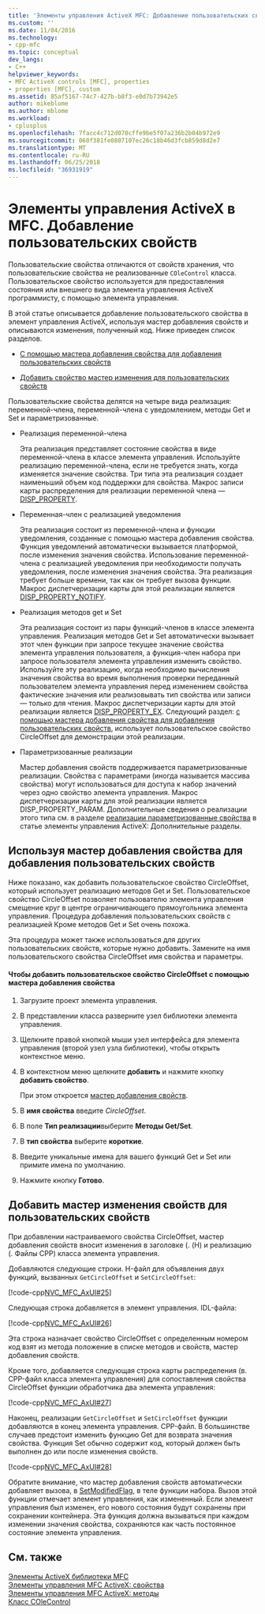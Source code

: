 ```yaml
---
title: 'Элементы управления ActiveX MFC: Добавление пользовательских свойств | Документы Microsoft'
ms.custom: ''
ms.date: 11/04/2016
ms.technology:
- cpp-mfc
ms.topic: conceptual
dev_langs:
- C++
helpviewer_keywords:
- MFC ActiveX controls [MFC], properties
- properties [MFC], custom
ms.assetid: 85af5167-74c7-427b-b8f3-e0d7b73942e5
author: mikeblome
ms.author: mblome
ms.workload:
- cplusplus
ms.openlocfilehash: 7facc4c712d070cffe9be5f07a236b2b04b972e9
ms.sourcegitcommit: 060f381fe0807107ec26c18b46d3fcb859d8d2e7
ms.translationtype: MT
ms.contentlocale: ru-RU
ms.lasthandoff: 06/25/2018
ms.locfileid: "36931919"
---
```

# <a name="mfc-activex-controls-adding-custom-properties"></a>Элементы управления ActiveX в MFC. Добавление пользовательских свойств
Пользовательские свойства отличаются от свойств хранения, что пользовательские свойства не реализованные `COleControl` класса. Пользовательское свойство используется для предоставления состояния или внешнего вида элемента управления ActiveX программисту, с помощью элемента управления.  
  
 В этой статье описывается добавление пользовательского свойства в элемент управления ActiveX, используя мастер добавления свойств и описываются изменения, полученный код. Ниже приведен список разделов.  
  
-   [С помощью мастера добавления свойства для добавления пользовательских свойств](#_core_using_classwizard_to_add_a_custom_property)  
  
-   [Добавить свойство мастер изменения для пользовательских свойств](#_core_classwizard_changes_for_custom_properties)  
  
 Пользовательские свойства делятся на четыре вида реализация: переменной-члена, переменной-члена с уведомлением, методы Get и Set и параметризованные.  
  
-   Реализация переменной-члена  
  
     Эта реализация представляет состояние свойства в виде переменной-члена в классе элемента управления. Используйте реализацию переменной-члена, если не требуется знать, когда изменяется значение свойства. Три типа эта реализация создает наименьший объем код поддержки для свойства. Макрос записи карты распределения для реализации переменной члена — [DISP_PROPERTY](../mfc/reference/dispatch-maps.md#disp_property).  
  
-   Переменная-член с реализацией уведомления  
  
     Эта реализация состоит из переменной-члена и функции уведомления, созданные с помощью мастера добавления свойства. Функция уведомлений автоматически вызывается платформой, после изменения значения свойства. Использование переменной-члена с реализацией уведомления при необходимости получать уведомления, после изменения значения свойства. Эта реализация требует больше времени, так как он требует вызова функции. Макрос диспетчеризации карты для этой реализации является [DISP_PROPERTY_NOTIFY](../mfc/reference/dispatch-maps.md#disp_property_notify).  
  
-   Реализация методов get и Set  
  
     Эта реализация состоит из пары функций-членов в классе элемента управления. Реализация методов Get и Set автоматически вызывает этот член функции при запросе текущее значение свойства элемента управления пользователя, а функция-член набора при запросе пользователя элемента управления изменить свойство. Используйте эту реализацию, когда необходимо вычисления значения свойства во время выполнения проверки переданный пользователем элемента управления перед изменением свойства фактические значения или реализовывать тип свойства или записи — только для чтения. Макрос диспетчеризации карты для этой реализации является [DISP_PROPERTY_EX](../mfc/reference/dispatch-maps.md#disp_property_ex). Следующий раздел: [с помощью мастера добавления свойства для добавления пользовательских свойств](#_core_using_classwizard_to_add_a_custom_property), использует пользовательское свойство CircleOffset для демонстрации этой реализации.  
  
-   Параметризованные реализации  
  
     Мастер добавления свойств поддерживается параметризованные реализации. Свойства с параметрами (иногда называется массива свойства) могут использоваться для доступа к набор значений через одно свойство элемента управления. Макрос диспетчеризации карты для этой реализации является DISP_PROPERTY_PARAM. Дополнительные сведения о реализации этого типа см. в разделе [реализации параметризованные свойства](../mfc/mfc-activex-controls-advanced-topics.md) в статье элементы управления ActiveX: Дополнительные разделы.  
  
##  <a name="_core_using_classwizard_to_add_a_custom_property"></a> Используя мастер добавления свойства для добавления пользовательских свойств  
 Ниже показано, как добавить пользовательское свойство CircleOffset, который использует реализацию методов Get и Set. Пользовательское свойство CircleOffset позволяет пользователю элемента управления смещение круг в центре ограничивающего прямоугольника элемента управления. Процедура добавления пользовательских свойств с реализацией Кроме методов Get и Set очень похожа.  
  
 Эта процедура может также использоваться для других пользовательских свойств, которые нужно добавить. Замените на имя пользовательского свойства CircleOffset имя свойства и параметры.  
  
#### <a name="to-add-the-circleoffset-custom-property-using-the-add-property-wizard"></a>Чтобы добавить пользовательское свойство CircleOffset с помощью мастера добавления свойства  
  
1.  Загрузите проект элемента управления.  
  
2.  В представлении класса разверните узел библиотеки элемента управления.  
  
3.  Щелкните правой кнопкой мыши узел интерфейса для элемента управления (второй узел узла библиотеки), чтобы открыть контекстное меню.  
  
4.  В контекстном меню щелкните **добавить** и нажмите кнопку **добавить свойство**.  
  
     При этом откроется [мастер добавления свойств](../ide/names-add-property-wizard.md).  
  
5.  В **имя свойства** введите *CircleOffset*.  
  
6.  В поле **Тип реализации**выберите **Методы Get/Set**.  
  
7.  В **тип свойства** выберите **короткие**.  
  
8.  Введите уникальные имена для вашего функций Get и Set или примите имена по умолчанию.  
  
9. Нажмите кнопку **Готово**.  
  
##  <a name="_core_classwizard_changes_for_custom_properties"></a> Добавить мастер изменения свойств для пользовательских свойств  
 При добавлении настраиваемого свойства CircleOffset, мастер добавления свойств вносит изменения в заголовке (. (H) и реализацию (. Файлы CPP) класса элемента управления.  
  
 Добавляются следующие строки. H-файл для объявления двух функций, вызванных `GetCircleOffset` и `SetCircleOffset`:  
  
 [!code-cpp[NVC_MFC_AxUI#25](../mfc/codesnippet/cpp/mfc-activex-controls-adding-custom-properties_1.h)]  
  
 Следующая строка добавляется в элемент управления. IDL-файла:  
  
 [!code-cpp[NVC_MFC_AxUI#26](../mfc/codesnippet/cpp/mfc-activex-controls-adding-custom-properties_2.idl)]  
  
 Эта строка назначает свойство CircleOffset с определенным номером код взят из метода положение в списке методов и свойств, мастер добавления свойств.  
  
 Кроме того, добавляется следующая строка карты распределения (в. CPP-файл класса элемента управления) для сопоставления свойства CircleOffset функции обработчика два элемента управления:  
  
 [!code-cpp[NVC_MFC_AxUI#27](../mfc/codesnippet/cpp/mfc-activex-controls-adding-custom-properties_3.cpp)]  
  
 Наконец, реализации `GetCircleOffset` и `SetCircleOffset` функции добавляются в конец элемента управления. CPP-файл. В большинстве случаев предстоит изменить функцию Get для возврата значения свойства. Функция Set обычно содержит код, который должен быть выполнен до или после изменения свойств.  
  
 [!code-cpp[NVC_MFC_AxUI#28](../mfc/codesnippet/cpp/mfc-activex-controls-adding-custom-properties_4.cpp)]  
  
 Обратите внимание, что мастер добавления свойств автоматически добавляет вызова, в [SetModifiedFlag](../mfc/reference/colecontrol-class.md#setmodifiedflag), в теле функции набора. Вызов этой функции отмечает элемент управления, как измененный. Если элемент управления был изменен, его нового состояния будут сохранены при сохранении контейнера. Эта функция должна вызываться при каждом изменении значения свойства, сохраняются как часть постоянное состояние элемента управления.  
  
## <a name="see-also"></a>См. также  
 [Элементы ActiveX библиотеки MFC](../mfc/mfc-activex-controls.md)   
 [Элементы управления MFC ActiveX: свойства](../mfc/mfc-activex-controls-properties.md)   
 [Элементы управления MFC ActiveX: методы](../mfc/mfc-activex-controls-methods.md)   
 [Класс COleControl](../mfc/reference/colecontrol-class.md)
